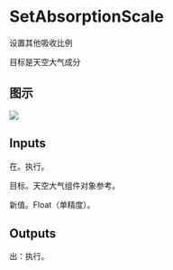 # SetAbsorptionScale

设置其他吸收比例

目标是天空大气成分

## 图示

![]($-20221218-20390667.png)

## Inputs

在。执行。

目标。天空大气组件对象参考。

新值。Float（单精度）。  

## Outputs

出：执行。
